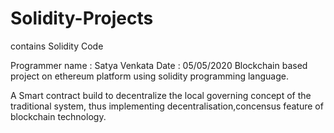 # Solidity-Projects
contains Solidity Code

Programmer name : Satya Venkata Date : 05/05/2020 Blockchain based project on ethereum platform using solidity programming language.

A Smart contract build to decentralize the local governing concept of the traditional system, thus implementing decentralisation,concensus feature of blockchain technology.

